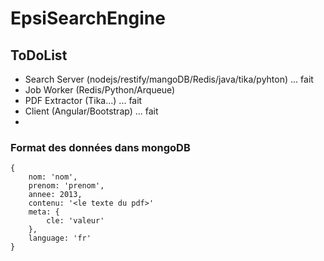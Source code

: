 EpsiSearchEngine
================

## ToDoList

* Search Server (nodejs/restify/mangoDB/Redis/java/tika/pyhton) ... fait
* Job Worker (Redis/Python/Arqueue)
* PDF Extractor (Tika...) ... fait
* Client (Angular/Bootstrap) ... fait
* 

### Format des données dans mongoDB

    {  
        nom: 'nom',  
        prenom: 'prenom',  
        annee: 2013,  
        contenu: '<le texte du pdf>'  
        meta: {  
            cle: 'valeur'  
        },
        language: 'fr'
    }  
    

